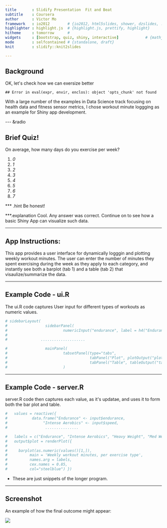 ```yaml
---
title       : Slidify Presentation  Fit and Beat
subtitle    : Coursera   
author      : Victor Mo      
framework   : io2012        # {io2012, html5slides, shower, dzslides, ...}
highlighter : highlight.js  # {highlight.js, prettify, highlight}
hitheme     : tomorrow      # 
widgets     : [bootstrap, quiz, shiny, interactive]            # {mathjax, quiz, bootstrap}
mode        : selfcontained # {standalone, draft}
knit        : slidify::knit2slides

---  
```


## Background
OK, let's check how we can exersize better

```
## Error in eval(expr, envir, enclos): object 'opts_chunk' not found
```

With a large number of the examples in Data Science track focusing on health data and fitness sensor metrics, I chose workout minute loggging as an example for Shiny app development. 

--- &radio

## Brief Quiz!

On average, how many days do you exercise per week?

1. _0_
2. _1_
3. _2_
4. _3_
5. _4_
6. _5_
7. _6_
8. _7_

*** .hint 
Be honest!

***.explanation 
Cool. Any answer was correct. Continue on to see how a basic Shiny App can visualize such data.

---

## App Instructions: 

This app provides a user interface for dynamically logggin and plotting weekly workout minutes. The user can enter the number of minutes they spent exercising during the week as they apply to each category, and instantly see both a barplot (tab 1) and a table (tab 2) that visaulize/summarize the data. 

---

## Example Code - ui.R

The ui.R code captures User input for different types of workouts as numeric values.


```r
# sidebarLayout(
#                 sidebarPanel(
#                         numericInput("endurance", label = h4("Endurance Aerobics"), value = 0, min=0, max=200, step=1),
#
#               ....................
```


```r
#                 mainPanel(
#                         tabsetPanel(type="tabs",
#                                     tabPanel("Plot", plotOutput("plot")),
#                                     tabPanel("Table", tableOutput("table"))
#                         )
```

---

## Example Code - server.R

server.R code then captures each value, as it's updatae, and uses it to form both the bar plot and table. 


```r
#   values = reactive({
#           data.frame("Endurance" <- input$endurance, 
#                "Intense Aerobics" <- input$speed, 
#                 ...............
```


```r
#   labels = c("Endurance", "Intense Aerobics", "Heavy Weight", "Med Weight", "Flex", "Other")
#   output$plot = renderPlot({
#          
#     barplot(as.numeric(values()[1,]),
#          main = 'Weekly workout minutes, per exercise type',
#          names.arg = labels,
#          cex.names = 0.85,
#          col="steelblue") })
```
- These are just snippets of the longer program.

--- 

## Screenshot

An example of how the final outcome might appear:

<img src="./assets/img/plot.png" />







